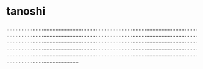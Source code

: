 # tanoshi

...........................................................................................................................................................................................................................................................................................................................................................................................................................................................................................................................................................................................................................................................................................